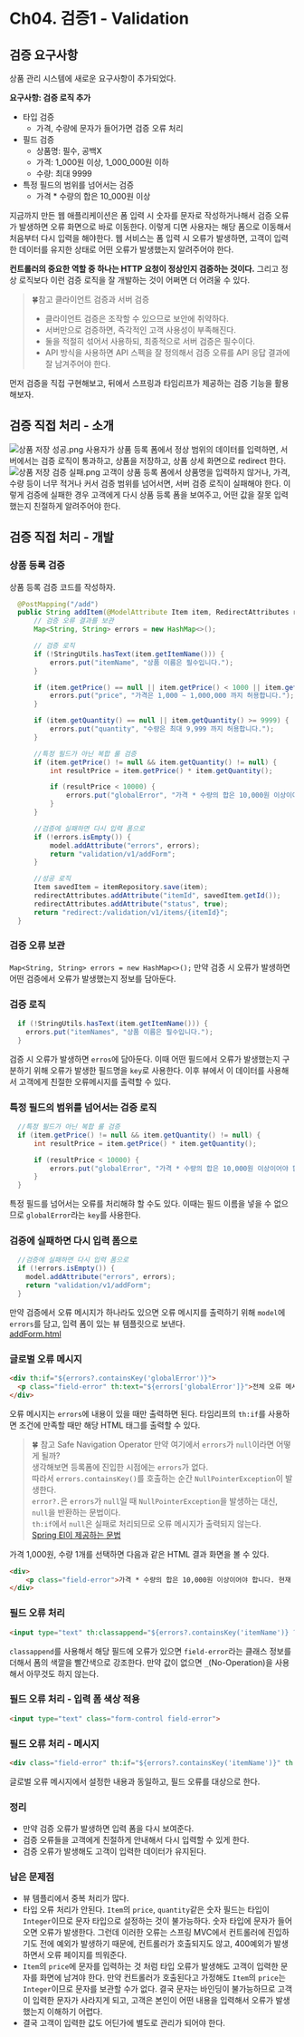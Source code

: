 # Ch04. 검증1 - Validation

## 검증 요구사항
상품 관리 시스템에 새로운 요구사항이 추가되었다.

**요구사항: 검증 로직 추가**  
- 타입 검증
  - 가격, 수량에 문자가 들어가면 검증 오류 처리
- 필드 검증
  - 상품명: 필수, 공백X
  - 가격: 1_000원 이상, 1_000_000원 이하
  - 수량: 최대 9999
- 특정 필드의 범위를 넘어서는 검증
  - 가격 * 수량의 합은 10_000원 이상

지금까지 만든 웹 애플리케이션은 폼 입력 시 숫자를 문자로 작성하거나해서 검증 오류가 발생하면 오류 화면으로 바로 이동한다.
이렇게 디면 사용자는 해당 폼으로 이동해서 처음부터 다시 입력을 해야한다.
웹 서비스는 폼 입력 시 오류가 발생하면, 고객이 입력한 데이터를 유지한 상태로 어떤 오류가 발생했는지 알려주어야 한다.

**컨트롤러의 중요한 역할 중 하나는 HTTP 요청이 정상인지 검증하는 것이다.**
그리고 정상 로직보다 이런 검증 로직을 잘 개발하는 것이 어쩌면 더 어려울 수 있다.

> 🍀참고
> 클라이언트 검증과 서버 검증
> - 클라이언트 검증은 조작할 수 있으므로 보안에 취약하다.
> - 서버만으로 검증하면, 즉각적인 고객 사용성이 부족해진다.
> - 둘을 적절히 섞어서 사용하되, 최종적으로 서버 검증은 필수이다.
> - API 방식을 사용하면 API 스펙을 잘 정의해서 검증 오류를 API 응답 결과에 잘 남겨주어야 한다.

먼저 검증을 직접 구현해보고, 뒤에서 스프링과 타임리프가 제공하는 검증 기능을 활용해보자.


## 검증 직접 처리 - 소개
![상품 저장 성공.png](imgs%2F%EC%83%81%ED%92%88%20%EC%A0%80%EC%9E%A5%20%EC%84%B1%EA%B3%B5.png)
사용자가 상품 등록 폼에서 정상 범위의 데이터를 입력하면, 서버에서는 검증 로직이 통과하고, 상품을 저장하고, 상품 상세 화면으로 redirect 한다.
![상품 저장 검증 실패.png](imgs%2F%EC%83%81%ED%92%88%20%EC%A0%80%EC%9E%A5%20%EA%B2%80%EC%A6%9D%20%EC%8B%A4%ED%8C%A8.png)
고객이 상품 등록 폼에서 상품명을 입력하지 않거나, 가격, 수량 등이 너무 적거나 커서 검증 범위를 넘어서면, 서버 검증 로직이 실패해야 한다.
이렇게 검증에 실패한 경우 고객에게 다시 상품 등록 폼을 보여주고, 어떤 값을 잘못 입력했는지 친절하게 알려주어야 한다.


## 검증 직접 처리 - 개발
### 상품 등록 검증
상품 등록 검증 코드를 작성하자.
```java
  @PostMapping("/add")
  public String addItem(@ModelAttribute Item item, RedirectAttributes redirectAttributes, Model model) {
      // 검증 오류 결과를 보관
      Map<String, String> errors = new HashMap<>();

      // 검증 로직
      if (!StringUtils.hasText(item.getItemName())) {
          errors.put("itemName", "상품 이름은 필수입니다.");
      }

      if (item.getPrice() == null || item.getPrice() < 1000 || item.getPrice() > 1000000) {
          errors.put("price", "가격은 1,000 ~ 1,000,000 까지 허용합니다.");
      }

      if (item.getQuantity() == null || item.getQuantity() >= 9999) {
          errors.put("quantity", "수량은 최대 9,999 까지 허용합니다.");
      }

      //특정 필드가 아닌 복합 룰 검증
      if (item.getPrice() != null && item.getQuantity() != null) {
          int resultPrice = item.getPrice() * item.getQuantity();

          if (resultPrice < 10000) {
              errors.put("globalError", "가격 * 수량의 합은 10,000원 이상이어야 합니다. 현재 값 = " + resultPrice);
          }
      }

      //검증에 실패하면 다시 입력 폼으로
      if (!errors.isEmpty()) {
          model.addAttribute("errors", errors);
          return "validation/v1/addForm";
      }

      //성공 로직
      Item savedItem = itemRepository.save(item);
      redirectAttributes.addAttribute("itemId", savedItem.getId());
      redirectAttributes.addAttribute("status", true);
      return "redirect:/validation/v1/items/{itemId}";
  }
```

### 검증 오류 보관
`Map<String, String> errors = new HashMap<>();`
만약 검증 시 오류가 발생하면 어떤 검증에서 오류가 발생했는지 정보를 담아둔다.

### 검증 로직
```java
  if (!StringUtils.hasText(item.getItemName())) {
    errors.put("itemNames", "상품 이름은 필수입니다.");  
  }
```
검증 시 오류가 발생하면 `erros`에 담아둔다. 이때 어떤 필드에서 오류가 발생했는지 구분하기 위해 오류가 발생한 필드명을 `key`로 사용한다.
이후 뷰에서 이 데이터를 사용해서 고객에게 친절한 오류메시지를 출력할 수 있다.

### 특정 필드의 범위를 넘어서는 검증 로직
```java
  //특정 필드가 아닌 복합 룰 검증
  if (item.getPrice() != null && item.getQuantity() != null) {
      int resultPrice = item.getPrice() * item.getQuantity();

      if (resultPrice < 10000) {
          errors.put("globalError", "가격 * 수량의 합은 10,000원 이상이어야 합니다. 현재 값 = " + resultPrice);
      }
  }
```
특정 필드를 넘어서는 오류를 처리해햐 할 수도 있다. 이때는 필드 이름을 넣을 수 없으므로 `globalError`라는 `key`를 사용한다.

### 검증에 실패하면 다시 입력 폼으로
```java
  //검증에 실패하면 다시 입력 폼으로
  if (!errors.isEmpty()) {
    model.addAttribute("errors", errors);
    return "validation/v1/addForm";
  }
```
만약 검증에서 오류 메시지가 하나라도 있으면 오류 메시지를 출력하기 위해 `model`에 `errors`를 담고, 입력 폼이 있는 뷰 템플릿으로 보낸다.  
[addForm.html](src%2Fmain%2Fresources%2Ftemplates%2Fvalidation%2Fv1%2FaddForm.html)

### 글로벌 오류 메시지
```html
<div th:if="${errors?.containsKey('globalError')}">
  <p class="field-error" th:text="${errors['globalError']}">전체 오류 메시지</p>
</div>
```
오류 메시지는 `errors`에 내용이 있을 때만 출력하면 된다. 타임리프의 `th:if`를 사용하면 조건에 만족할 때만 해당 HTML 태그를 출력할 수 있다.

> 🍀 참고 Safe Navigation Operator
> 만약 여기에서 `errors`가 `null`이라면 어떻게 될까?  
> 생각해보면 등록폼에 진입한 시점에는 `errors`가 없다.  
> 따라서 `errors.containsKey()`를 호출하는 순간 `NullPointerException`이 발생한다.  
> `error?.`은 `errors`가 `null`일 때 `NullPointerException`을 발생하는 대신, `null`을 반환하는 문법이다.  
> `th:if`에서 `null`은 실패로 처리되므로 오류 메시지가 출력되지 않는다.  
> [Spring El이 제공하는 문법](https://docs.spring.io/spring-framework/docs/current/reference/html/core.html#expressions-operator-safe-navigation)

가격 1,000원, 수량 1개를 선택하면 다음과 같은 HTML 결과 화면을 볼 수 있다.
```html
<div>
    <p class="field-error">가격 * 수량의 합은 10,000원 이상이어야 합니다. 현재 값 = 1000</p>
</div>
```

### 필드 오류 처리
```html
<input type="text" th:classappend="${errors?.containsKey('itemName')} ? 'field-error' : _" class="form-control">
```
`classappend`를 사용해서 해당 필드에 오류가 있으면 `field-error`라는 클래스 정보를 더해서 폼의 색깔을 빨간색으로 강조한다.
만약 값이 없으면 `_`(No-Operation)을 사용해서 아무것도 하지 않는다.

### 필드 오류 처리 - 입력 폼 색상 적용
```html
<input type="text" class="form-control field-error">
```

### 필드 오류 처리 - 메시지
```html
<div class="field-error" th:if="${errors?.containsKey('itemName')}" th:text="${errors['itemName']}">상품명 오류</div>
```
글로벌 오류 메시지에서 설정한 내용과 동일하고, 필드 오류를 대상으로 한다.

### 정리
- 만약 검증 오류가 발생하면 입력 폼을 다시 보여준다.
- 검증 오류들을 고객에게 친절하게 안내해서 다시 입력할 수 있게 한다.
- 검증 오류가 발생해도 고객이 입력한 데이터가 유지된다.

### 남은 문제점
- 뷰 템플리에서 중복 처리가 많다.
- 타입 오류 처리가 안된다. `Item`의 `price`, `quantity`같은 숫자 필드는 타입이 `Integer`이므로 문자 타입으로 설정하는 것이 불가능하다.
숫자 타입에 문자가 들어오면 오류가 발생한다.
그런데 이러한 오류는 스프링 MVC에서 컨트롤러에 진입하기도 전에 예외가 발생하기 때문에, 컨트롤러가 호출되지도 않고, 400예외가 발생하면서 오류 페이지를 띄워준다.
- `Item`의 `price`에 문자를 입력하는 것 처럼 타입 오류가 발생해도 고객이 입력한 문자를 화면에 남겨야 한다.
만약 컨트롤러가 호출된다고 가정해도 `Item`의 `price`는 `Integer`이므로 문자를 보관할 수가 없다.
결국 문자는 바인딩이 불가능하므로 고객이 입력한 문자가 사라지게 되고, 고객은 본인이 어떤 내용을 입력해서 오류가 발생했는지 이해하기 어렵다.
- 결국 고객이 입력한 값도 어딘가에 별도로 관리가 되어야 한다.